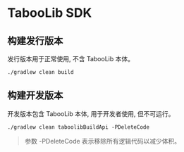 # TabooLib SDK

## 构建发行版本

发行版本用于正常使用, 不含 TabooLib 本体。

```
./gradlew clean build
```

## 构建开发版本

开发版本包含 TabooLib 本体, 用于开发者使用, 但不可运行。

```
./gradlew clean taboolibBuildApi -PDeleteCode
```

> 参数 -PDeleteCode 表示移除所有逻辑代码以减少体积。